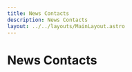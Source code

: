 ```yaml
---
title: News Contacts
description: News Contacts
layout: ../../layouts/MainLayout.astro
---
```


# News Contacts